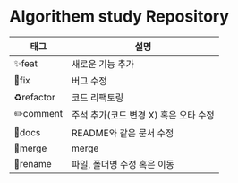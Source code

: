 # Algorithem study Repository

| 태그       | 설명                                  |
| ---------- | ------------------------------------- |
| ✨feat     | 새로운 기능 추가                      |
| 🐛fix      | 버그 수정                             |
| ♻️refactor | 코드 리팩토링                         |
| ✏️comment  | 주석 추가(코드 변경 X) 혹은 오타 수정 |
| 📝docs     | README와 같은 문서 수정               |
| 🔀merge    | merge                                 |
| 🚚rename   | 파일, 폴더명 수정 혹은 이동           |
